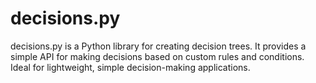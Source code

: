 # decisions.py
decisions.py is a Python library for creating decision trees. It provides a simple API for making decisions based on custom rules and conditions. Ideal for lightweight, simple decision-making applications.

